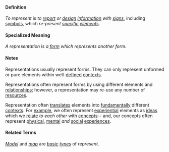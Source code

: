 #### Definition

*To represent* is *to [report](https://github.com/gcassel/Modular-Organization-Terminology/blob/master/terms/report.md) or [design](https://github.com/gcassel/Modular-Organization-Terminology/blob/master/terms/design.md) [information](https://github.com/gcassel/Modular-Organization-Terminology/blob/master/terms/information.md) with [signs](https://github.com/gcassel/Modular-Organization-Terminology/blob/master/terms/sign.md)*, including [symbols](https://github.com/gcassel/Modular-Organization-Terminology/blob/master/terms/symbol.md), which *re-present [specific](https://github.com/gcassel/Modular-Organization-Terminology/blob/master/terms/specific.md) [elements](https://github.com/gcassel/Modular-Organization-Terminology/blob/master/terms/element.md)*.

#### Specialized Meaning

*A representation* is *a [form](https://github.com/gcassel/Modular-Organization-Terminology/blob/master/terms/form.md) which represents another form.*

#### Notes

Representations usually represent forms.  They can only represent unformed or pure elements within well-[defined](https://github.com/gcassel/Modular-Organization-Terminology/blob/master/terms/define.md) [contexts](https://github.com/gcassel/Modular-Organization-Terminology/blob/master/terms/context.md).

Representations often represent forms by using different elements and [relationships](https://github.com/gcassel/Modular-Organization-Terminology/blob/master/terms/relate.md); however, a representation may re-use any number of [resources](https://github.com/gcassel/Modular-Organization-Terminology/blob/master/terms/resource.md).

Representation often [translates](https://github.com/gcassel/Modular-Organization-Terminology/blob/master/terms/translate.md) elements into [fundamentally](https://github.com/gcassel/Modular-Organization-Terminology/blob/master/terms/base.md) different [contexts](https://github.com/gcassel/Modular-Organization-Terminology/blob/master/terms/context.md).  For [example](https://github.com/gcassel/Modular-Organization-Terminology/blob/master/terms/example.md), we often represent [experiential](https://github.com/gcassel/Modular-Organization-Terminology/blob/master/terms/experience.md) elements as [ideas](https://github.com/gcassel/Modular-Organization-Terminology/blob/master/terms/idea.md) which we [relate](https://github.com/gcassel/Modular-Organization-Terminology/blob/master/terms/relate.md) *to each other* with [concepts](https://github.com/gcassel/Modular-Organization-Terminology/blob/master/terms/concept.md)-- and, our concepts often represent [physical](https://github.com/gcassel/Modular-Organization-Terminology/blob/master/terms/physical.md), [mental](https://github.com/gcassel/Modular-Organization-Terminology/blob/master/terms/mental.md) *and* [social](https://github.com/gcassel/Modular-Organization-Terminology/blob/master/terms/social.md) [experiences](https://github.com/gcassel/Modular-Organization-Terminology/blob/master/terms/experience.md).

#### Related Terms

*[Model](https://github.com/gcassel/Modular-Organization-Terminology/blob/master/terms/model.md)* and *[map](https://github.com/gcassel/Modular-Organization-Terminology/blob/master/terms/map.md)* are *[basic](https://github.com/gcassel/Modular-Organization-Terminology/blob/master/terms/base.md) [types](https://github.com/gcassel/Modular-Organization-Terminology/blob/master/terms/type.md)* of *represent*.

